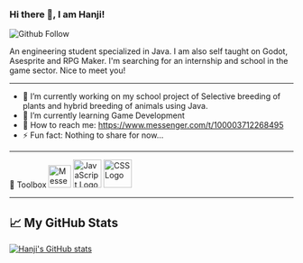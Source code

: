 ### Hi there 👋, I am Hanji!

![Github Follow](https://img.shields.io/github/followers/hans-min?style=social)

An engineering student specialized in Java. I am also self taught on Godot, Asesprite and RPG Maker. I'm searching for an internship and school in the game sector.
Nice to meet you!

---

- 🔭 I’m currently working on my school project of Selective breeding of plants and hybrid breeding of animals using Java.
- 🌱 I’m currently learning Game Development
- 💬 How to reach me: https://www.messenger.com/t/100003712268495
- ⚡ Fun fact: Nothing to share for now...
---
🧰 Toolbox
<img src="https://worldvectorlogo.com/download/facebook-messenger-3.svg" alt="Messenger Logo" width="40" height="40"/>
<img src="https://cdn.worldvectorlogo.com/logos/javascript.svg" alt="JavaScript Logo" width="50" height="50"/> <img src="https://cdn.worldvectorlogo.com/logos/css3.svg" alt="CSS Logo" width="50" height="50"/>

---

## &#x1f4c8; My GitHub Stats

[![Hanji's GitHub stats](https://github-readme-stats.vercel.app/api?username=hans-min&theme=dracula)](https://github.com/anuraghazra/github-readme-stats)
